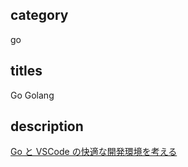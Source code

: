 ## category

go

## titles

Go
Golang

## description

<a href="https://kurosame-th.hatenadiary.com/entry/2019/05/21/174811" target="_blank">Go と VSCode の快適な開発環境を考える</a>
